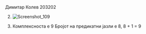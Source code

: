 Димитар Колев 203202

2. ![Screenshot_109](https://user-images.githubusercontent.com/103080393/171948984-25df52fb-003f-45d8-ae5a-948e228fd92e.png)

3. Комплексноста е 9
Бројот на предикатни јазли е 8, 8 + 1 = 9
